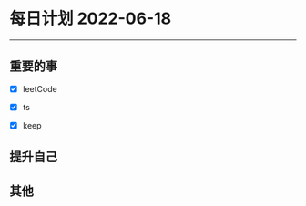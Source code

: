 #  每日计划 2022-06-18
---
## 重要的事
- [x]  leetCode
- [x]  ts
- [x]  keep



## 提升自己

  



## 其他








